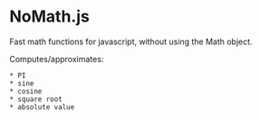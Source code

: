 # NoMath.js
Fast math functions for javascript, without using the Math object.

Computes/approximates:

    * PI
    * sine
    * cosine
    * square root
    * absolute value